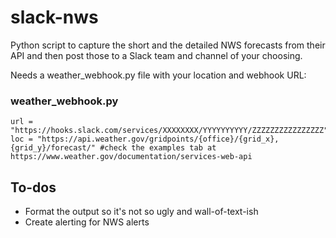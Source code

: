 # slack-nws

Python script to capture the short and the detailed NWS forecasts from their API and then post those to a Slack team and channel of your choosing.

Needs a weather_webhook.py file with your location and webhook URL:

### weather_webhook.py
```
url = "https://hooks.slack.com/services/XXXXXXXX/YYYYYYYYYY/ZZZZZZZZZZZZZZZZ"
loc = "https://api.weather.gov/gridpoints/{office}/{grid_x},{grid_y}/forecast/" #check the examples tab at https://www.weather.gov/documentation/services-web-api
```

## To-dos

* Format the output so it's not so ugly and wall-of-text-ish
* Create alerting for NWS alerts
